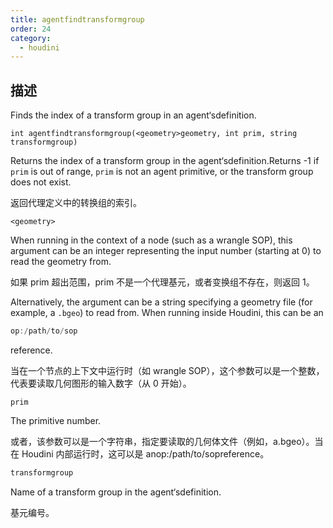 ```yaml
---
title: agentfindtransformgroup
order: 24
category:
  - houdini
---
```

    
## 描述

Finds the index of a transform group in an agent‘sdefinition.

`int agentfindtransformgroup(<geometry>geometry, int prim, string transformgroup)`

Returns the index of a transform group in the agent‘sdefinition.Returns -1
if `prim` is out of range, `prim` is not an agent primitive, or the transform
group does not exist.

返回代理定义中的转换组的索引。

`<geometry>`

When running in the context of a node (such as a wrangle SOP), this argument
can be an integer representing the input number (starting at 0) to read the
geometry from.

如果 prim 超出范围，prim 不是一个代理基元，或者变换组不存在，则返回 1。

Alternatively, the argument can be a string specifying a geometry file (for
example, a `.bgeo`) to read from. When running inside Houdini, this can be an

```c
op:/path/to/sop
```

reference.

当在一个节点的上下文中运行时（如 wrangle SOP），这个参数可以是一个整数，代表要读取几何图形的输入数字（从 0 开始）。

`prim`

The primitive number.

或者，该参数可以是一个字符串，指定要读取的几何体文件（例如，a.bgeo）。当在 Houdini 内部运行时，这可以是 anop:/path/to/sopreference。

```c
transformgroup
```

Name of a transform group in the agent‘sdefinition.

基元编号。
